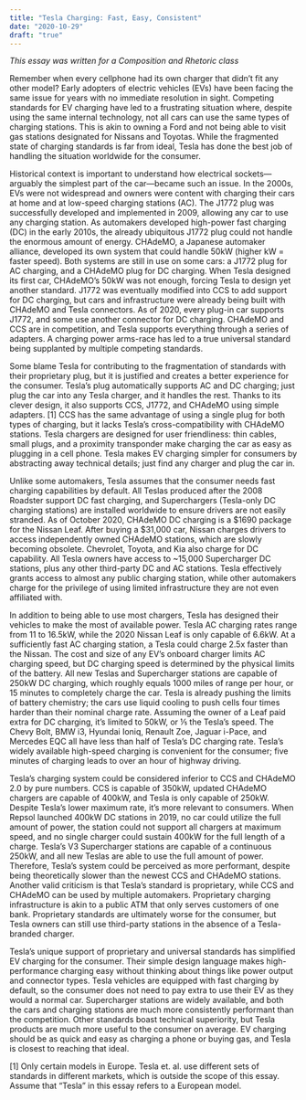 ```yaml
---
title: "Tesla Charging: Fast, Easy, Consistent"
date: "2020-10-29"
draft: "true"
---
```


*This essay was written for a Composition and Rhetoric class*

Remember when every cellphone had its own charger that didn’t fit any other model? Early adopters of electric vehicles (EVs) have been facing the same issue for years with no immediate resolution in sight. Competing standards for EV charging have led to a frustrating situation where, despite using the same internal technology, not all cars can use the same types of charging stations. This is akin to owning a Ford and not being able to visit gas stations designated for Nissans and Toyotas. While the fragmented state of charging standards is far from ideal, Tesla has done the best job of handling the situation worldwide for the consumer. 

Historical context is important to understand how electrical sockets—arguably the simplest part of the car—became such an issue. In the 2000s, EVs were not widespread and owners were content with charging their cars at home and at low-speed charging stations (AC). The J1772 plug was successfully developed and implemented in 2009, allowing any car to use any charging station. As automakers developed high-power fast charging (DC) in the early 2010s, the already ubiquitous J1772 plug could not handle the enormous amount of energy. CHAdeMO, a Japanese automaker alliance, developed its own system that could handle 50kW (higher kW = faster speed). Both systems are still in use on some cars: a J1772 plug for AC charging, and a CHAdeMO plug for DC charging. When Tesla designed its first car, CHAdeMO’s 50kW was not enough, forcing Tesla to design yet another standard. J1772 was eventually modified into CCS to add support for DC charging, but cars and infrastructure were already being built with CHAdeMO and Tesla connectors. As of 2020, every plug-in car supports J1772, and some use another connector for DC charging. CHAdeMO and CCS are in competition, and Tesla supports everything through a series of adapters. A charging power arms-race has led to a true universal standard being supplanted by multiple competing standards. 
	
Some blame Tesla for contributing to the fragmentation of standards with their proprietary plug, but it is justified and creates a better experience for the consumer. Tesla’s plug automatically supports AC and DC charging; just plug the car into any Tesla charger, and it handles the rest. Thanks to its clever design, it also supports CCS, J1772, and CHAdeMO using simple adapters. [1] CCS has the same advantage of using a single plug for both types of charging, but it lacks Tesla’s cross-compatibility with CHAdeMO stations. Tesla chargers are designed for user friendliness: thin cables, small plugs, and a proximity transponder make charging the car as easy as plugging in a cell phone. Tesla makes EV charging simpler for consumers by abstracting away technical details; just find any charger and plug the car in. 
	
Unlike some automakers, Tesla assumes that the consumer needs fast charging capabilities by default. All Teslas produced after the 2008 Roadster support DC fast charging, and Superchargers (Tesla-only DC charging stations) are installed worldwide to ensure drivers are not easily stranded. As of October 2020, CHAdeMO DC charging is a $1690 package for the Nissan Leaf. After buying a $31,000 car, Nissan charges drivers to access independently owned CHAdeMO stations, which are slowly becoming obsolete. Chevrolet, Toyota, and Kia also charge for DC capability. All Tesla owners have access to ~15,000 Supercharger DC stations, plus any other third-party DC and AC stations. Tesla effectively grants access to almost any public charging station, while other automakers charge for the privilege of using limited infrastructure they are not even affiliated with. 
	
In addition to being able to use most chargers, Tesla has designed their vehicles to make the most of available power. Tesla AC charging rates range from 11 to 16.5kW, while the 2020 Nissan Leaf is only capable of 6.6kW. At a sufficiently fast AC charging station, a Tesla could charge 2.5x faster than the Nissan. The cost and size of any EV’s onboard charger limits AC charging speed, but DC charging speed is determined by the physical limits of the battery. All new Teslas and Supercharger stations are capable of 250kW DC charging, which roughly equals 1000 miles of range per hour, or 15 minutes to completely charge the car. Tesla is already pushing the limits of battery chemistry; the cars use liquid cooling to push cells four times harder than their nominal charge rate. Assuming the owner of a Leaf paid extra for DC charging, it’s limited to 50kW, or ⅕ the Tesla’s speed. The Chevy Bolt, BMW i3, Hyundai Ioniq, Renault Zoe, Jaguar i-Pace, and Mercedes EQC all have less than half of Tesla’s DC charging rate. Tesla’s widely available high-speed charging is convenient for the consumer; five minutes of charging leads to over an hour of highway driving.
	
Tesla’s charging system could be considered inferior to CCS and CHAdeMO 2.0 by pure numbers. CCS is capable of 350kW, updated CHAdeMO chargers are capable of 400kW, and Tesla is only capable of 250kW. Despite Tesla’s lower maximum rate, it’s more relevant to consumers. When Repsol launched 400kW DC stations in 2019, no car could utilize the full amount of power, the station could not support all chargers at maximum speed, and no single charger could sustain 400kW for the full length of a charge. Tesla’s V3 Supercharger stations are capable of a continuous 250kW, and all new Teslas are able to use the full amount of power. Therefore, Tesla’s system could be perceived as more performant, despite being theoretically slower than the newest CCS and CHAdeMO stations. Another valid criticism is that Tesla’s standard is proprietary, while CCS and CHAdeMO can be used by multiple automakers. Proprietary charging infrastructure is akin to a public ATM that only serves customers of one bank. Proprietary standards are ultimately worse for the consumer, but Tesla owners can still use third-party stations in the absence of a Tesla-branded charger. 
	
Tesla’s unique support of proprietary and universal standards has simplified EV charging for the consumer. Their simple design language makes high-performance charging easy without thinking about things like power output and connector types. Tesla vehicles are equipped with fast charging by default, so the consumer does not need to pay extra to use their EV as they would a normal car. Supercharger stations are widely available, and both the cars and charging stations are much more consistently performant than the competition. Other standards boast technical superiority, but Tesla products are much more useful to the consumer on average. EV charging should be as quick and easy as charging a phone or buying gas, and Tesla is closest to reaching that ideal. 

[1] Only certain models in Europe. Tesla et. al. use different sets of standards in different markets, which is outside the scope of this essay. Assume that “Tesla” in this essay refers to a European model.  